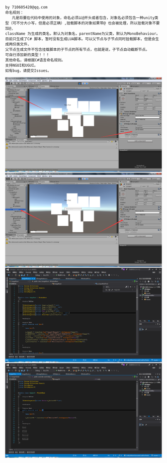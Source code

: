     by 710605420@qq.com
    命名规则：
       凡是将要在代码中使用的对象，命名必须以@开头或者包含，对象名必须包含一种unity类型（可不分大小写，但是必须正确）,挂载脚本的对象如果带@ 也会被处理，所以挂载对象不要加@,
    className 为生成的类名，默认为对象名，parentName为父类，默认为MonoBehaviour。目前只生成了C# 脚本，暂时没有生成LUA脚本。可以父节点与子节点同时挂载脚本，但是会生成两份类文件，
    父节点生成文件不包含挂载脚本的子节点的所有节点，也就是说，子节点自动截断节点。
	可自行添加新的类型！！！
    其他命名，请根据C#语言命名规则。
	支持NGUI和UGUI。
    如有bug，请提交Issues。
	
![image](https://github.com/hanbim520/Unity3dAutoGenerateCodeForNode/raw/master/Image/1.png)
![image](https://github.com/hanbim520/Unity3dAutoGenerateCodeForNode/raw/master/Image/2.png)
![image](https://github.com/hanbim520/Unity3dAutoGenerateCodeForNode/raw/master/Image/3.png)
![image](https://github.com/hanbim520/Unity3dAutoGenerateCodeForNode/raw/master/Image/4.png)
